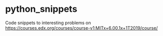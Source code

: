 # python_snippets
Code snippets to interesting problems on https://courses.edx.org/courses/course-v1:MITx+6.00.1x+1T2019/course/
